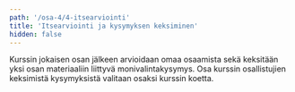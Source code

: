 ```yaml
---
path: '/osa-4/4-itsearviointi'
title: 'Itsearviointi ja kysymyksen keksiminen'
hidden: false
---
```


Kurssin jokaisen osan jälkeen arvioidaan omaa osaamista sekä keksitään yksi osan materiaaliin liittyvä monivalintakysymys. Osa kurssin osallistujien keksimistä kysymyksistä valitaan osaksi kurssin koetta.


<ab-study id="self_evaluation_k19_tikape">

<only-for-ab-group group=1>

<quiz id="324c7694-bbb9-5272-87a9-fef2492f9afe"></quiz>

</only-for-ab-group>

<only-for-ab-group group=2>

<quiz id="3063c721-2a8c-53b7-b7f6-1b5b9d005a2b"></quiz>

</only-for-ab-group>

<only-for-ab-group group=3>

<quiz id="324c7694-bbb9-5272-87a9-fef2492f9afe"></quiz>

<quiz id="3063c721-2a8c-53b7-b7f6-1b5b9d005a2b"></quiz>

</only-for-ab-group>

</ab-study>


<quiz id="8f62acc8-7d75-5afa-9429-f40227f8eaf7"></quiz>
